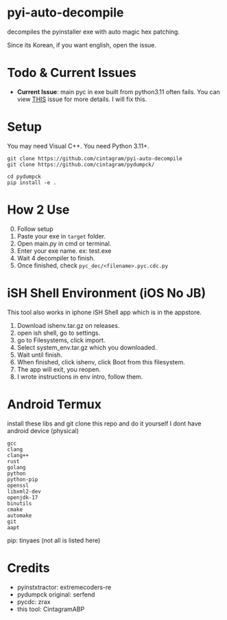 # pyi-auto-decompile
decompiles the pyinstaller exe with auto magic hex patching.

Since its Korean, if you want english, open the issue.

# Todo & Current Issues
- **Current Issue**: main pyc in exe built from python3.11 often fails. You can view [THIS](https://github.com/cintagram/pyi-auto-decompile/issues/2) issue for more details. I will fix this.

# Setup
You may need Visual C++.
You need Python 3.11+.

```
git clone https://github.com/cintagram/pyi-auto-decompile
git clone https://github.com/cintagram/pydumpck/

cd pydumpck
pip install -e .
```

# How 2 Use
0. Follow setup
1. Paste your exe in `target` folder.
2. Open main.py in cmd or terminal.
3. Enter your exe name. ex: test.exe
4. Wait 4 decompiler to finish.
5. Once finished, check `pyc_dec/<filename>.pyc.cdc.py`

# iSH Shell Environment (iOS No JB)
This tool also works in iphone iSH Shell app which is in the appstore.

1. Download ishenv.tar.gz on releases.
2. open ish shell, go to settings.
3. go to Filesystems, click import.
4. Select system_env.tar.gz which you downloaded.
5. Wait until finish.
6. When finished, click ishenv, click Boot from this filesystem.
7. The app will exit, you reopen.
8. I wrote instructions in env intro, follow them.

# Android Termux
install these libs and git clone this repo and do it yourself
I dont have android device (physical)
```
gcc
clang
clang++
rust
golang
python
python-pip
openssl
libxml2-dev
openjdk-17
binutils
cmake
automake
git
aapt
```
pip: tinyaes
(not all is listed here)


# Credits
- pyinstxtractor: extremecoders-re
- pydumpck original: serfend
- pycdc: zrax
- this tool: CintagramABP
